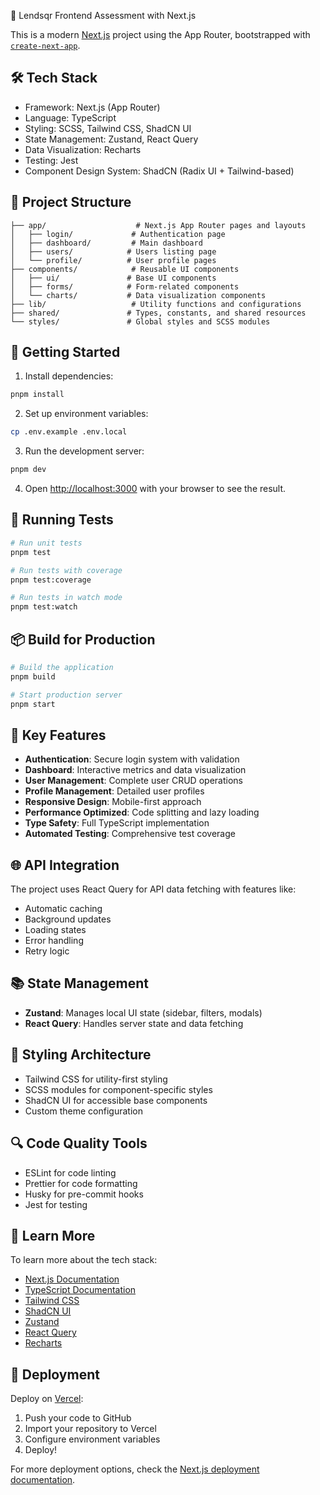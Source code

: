 📘 Lendsqr Frontend Assessment with Next.js

This is a modern [Next.js](https://nextjs.org) project using the App Router, bootstrapped with [`create-next-app`](https://nextjs.org/docs/app/api-reference/cli/create-next-app).

## 🛠️ Tech Stack

- Framework: Next.js (App Router)
- Language: TypeScript
- Styling: SCSS, Tailwind CSS, ShadCN UI
- State Management: Zustand, React Query
- Data Visualization: Recharts
- Testing: Jest
- Component Design System: ShadCN (Radix UI + Tailwind-based)

## 📁 Project Structure

```
├── app/                    # Next.js App Router pages and layouts
│   ├── login/             # Authentication page
│   ├── dashboard/         # Main dashboard
│   ├── users/            # Users listing page
│   └── profile/          # User profile pages
├── components/            # Reusable UI components
│   ├── ui/               # Base UI components
│   ├── forms/            # Form-related components
│   └── charts/           # Data visualization components
├── lib/                   # Utility functions and configurations
├── shared/               # Types, constants, and shared resources
└── styles/               # Global styles and SCSS modules
```

## 🚀 Getting Started

1. Install dependencies:

```bash
pnpm install
```

2. Set up environment variables:

```bash
cp .env.example .env.local
```

3. Run the development server:

```bash
pnpm dev
```

4. Open [http://localhost:3000](http://localhost:3000) with your browser to see the result.

## 🧪 Running Tests

```bash
# Run unit tests
pnpm test

# Run tests with coverage
pnpm test:coverage

# Run tests in watch mode
pnpm test:watch
```

## 📦 Build for Production

```bash
# Build the application
pnpm build

# Start production server
pnpm start
```

## 🔧 Key Features

- **Authentication**: Secure login system with validation
- **Dashboard**: Interactive metrics and data visualization
- **User Management**: Complete user CRUD operations
- **Profile Management**: Detailed user profiles
- **Responsive Design**: Mobile-first approach
- **Performance Optimized**: Code splitting and lazy loading
- **Type Safety**: Full TypeScript implementation
- **Automated Testing**: Comprehensive test coverage

## 🌐 API Integration

The project uses React Query for API data fetching with features like:

- Automatic caching
- Background updates
- Loading states
- Error handling
- Retry logic

## 📚 State Management

- **Zustand**: Manages local UI state (sidebar, filters, modals)
- **React Query**: Handles server state and data fetching

## 💅 Styling Architecture

- Tailwind CSS for utility-first styling
- SCSS modules for component-specific styles
- ShadCN UI for accessible base components
- Custom theme configuration

## 🔍 Code Quality Tools

- ESLint for code linting
- Prettier for code formatting
- Husky for pre-commit hooks
- Jest for testing

## 📖 Learn More

To learn more about the tech stack:

- [Next.js Documentation](https://nextjs.org/docs)
- [TypeScript Documentation](https://www.typescriptlang.org/docs)
- [Tailwind CSS](https://tailwindcss.com/docs)
- [ShadCN UI](https://ui.shadcn.com)
- [Zustand](https://github.com/pmndrs/zustand)
- [React Query](https://tanstack.com/query)
- [Recharts](https://recharts.org)

## 🚀 Deployment

Deploy on [Vercel](https://vercel.com/new?utm_medium=default-template&filter=next.js&utm_source=create-next-app&utm_campaign=create-next-app-readme):

1. Push your code to GitHub
2. Import your repository to Vercel
3. Configure environment variables
4. Deploy!

For more deployment options, check the [Next.js deployment documentation](https://nextjs.org/docs/app/building-your-application/deploying).
